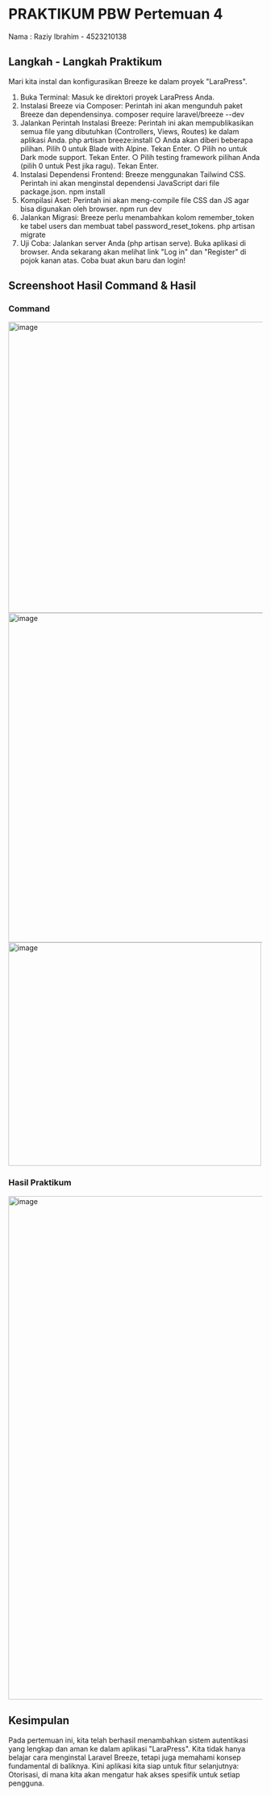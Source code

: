 # PRAKTIKUM PBW Pertemuan 4
Nama : Raziy Ibrahim - 4523210138

## Langkah - Langkah Praktikum

Mari kita instal dan konfigurasikan Breeze ke dalam proyek "LaraPress".
1. Buka Terminal: Masuk ke direktori proyek LaraPress Anda.
2. Instalasi Breeze via Composer: Perintah ini akan mengunduh paket Breeze dan
dependensinya.
composer require laravel/breeze --dev
3. Jalankan Perintah Instalasi Breeze: Perintah ini akan mempublikasikan semua file
yang dibutuhkan (Controllers, Views, Routes) ke dalam aplikasi Anda.
php artisan breeze:install
○ Anda akan diberi beberapa pilihan. Pilih 0 untuk Blade with Alpine. Tekan Enter.
○ Pilih no untuk Dark mode support. Tekan Enter.
○ Pilih testing framework pilihan Anda (pilih 0 untuk Pest jika ragu). Tekan Enter.
4. Instalasi Dependensi Frontend: Breeze menggunakan Tailwind CSS. Perintah ini akan
menginstal dependensi JavaScript dari file package.json.
npm install
5. Kompilasi Aset: Perintah ini akan meng-compile file CSS dan JS agar bisa digunakan
oleh browser.
npm run dev
6. Jalankan Migrasi: Breeze perlu menambahkan kolom remember_token ke tabel users
dan membuat tabel password_reset_tokens.
php artisan migrate
7. Uji Coba: Jalankan server Anda (php artisan serve). Buka aplikasi di browser. Anda
sekarang akan melihat link "Log in" dan "Register" di pojok kanan atas. Coba buat
akun baru dan login!

## Screenshoot Hasil Command & Hasil

### Command
<img width="1432" height="576" alt="image" src="https://github.com/user-attachments/assets/3d09660f-771c-4032-b2c4-e01427b3cac0" />

<img width="1269" height="652" alt="image" src="https://github.com/user-attachments/assets/d4cdc7ec-895c-469f-9522-b1d2738a9a17" />

<img width="501" height="442" alt="image" src="https://github.com/user-attachments/assets/0a08d7ed-97f5-4945-97ae-ad14d28808d6" />


### Hasil Praktikum
<img width="1920" height="996" alt="image" src="https://github.com/user-attachments/assets/ce7fc535-d848-4b63-9852-ba0142a3d553" />


## Kesimpulan

Pada pertemuan ini, kita telah berhasil menambahkan sistem autentikasi yang lengkap dan
aman ke dalam aplikasi "LaraPress". Kita tidak hanya belajar cara menginstal Laravel Breeze,
tetapi juga memahami konsep fundamental di baliknya. Kini aplikasi kita siap untuk fitur
selanjutnya: Otorisasi, di mana kita akan mengatur hak akses spesifik untuk setiap pengguna.

